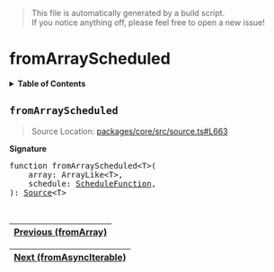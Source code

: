 > This file is automatically generated by a build script.<br>If you notice anything off, please feel free to open a new issue!

# fromArrayScheduled

<details><summary><b>Table of Contents</b></summary><br>

1. [<code>fromArrayScheduled</code>](#fromArrayScheduled)</details>

## <a name="fromArrayScheduled"></a><code>fromArrayScheduled</code>

> Source Location: [packages\/core\/src\/source.ts#L663](..\/..\/packages\/core\/src\/source.ts#L663)

<b>Signature</b>

<pre>function fromArrayScheduled&lt;T&gt;(<br>    array: ArrayLike&lt;T&gt;,<br>    schedule: <a href="../06-api-schedule-functions/00-ScheduleFunction.md#ScheduleFunction">ScheduleFunction</a>,<br>): <a href="00-Source.md#Source-Interface">Source</a>&lt;T&gt;</pre><br>

| [Previous \(fromArray\)](12-fromArray.md#readme) |
| --- |

<div align="right">

| [Next \(fromAsyncIterable\)](14-fromAsyncIterable.md#readme) |
| --- |
</div>
